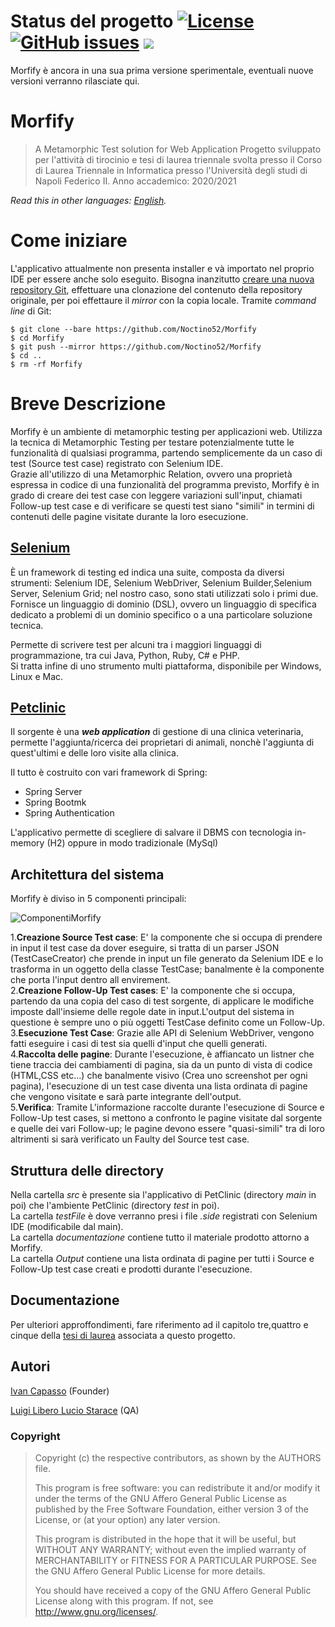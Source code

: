 # Status del progetto  [![License](https://img.shields.io/github/license/Noctino52/Morfify)](LICENSE.md) [![GitHub issues](https://img.shields.io/github/issues/Noctino52/Morfify)](https://github.com/Noctino52/Morfify/issues) [![](https://img.shields.io/badge/Informatica%20Unina-project%20-32)](http://informatica.dieti.unina.it/index.php/it/)

Morfify è ancora in una sua prima versione sperimentale, eventuali nuove versioni verranno rilasciate qui.

# Morfify
> A Metamorphic Test solution for Web Application
> Progetto sviluppato per l'attività di tirocinio e tesi di laurea triennale svolta presso il Corso di Laurea Triennale in Informatica presso l'Università degli studi di Napoli Federico II.
> Anno accademico: 2020/2021

*Read this in other languages: [English](README.EN.md).*

# Come iniziare
L'applicativo attualmente non presenta installer e và importato nel proprio IDE per essere anche solo eseguito.
Bisogna inanzitutto [creare una nuova repository Git](https://docs.github.com/en/articles/creating-a-new-repository), effettuare una clonazione del contenuto della repository originale, per poi effettaure il *mirror* con la copia locale.
Tramite *command line* di Git:

```
$ git clone --bare https://github.com/Noctino52/Morfify
$ cd Morfify
$ git push --mirror https://github.com/Noctino52/Morfify
$ cd ..
$ rm -rf Morfify
```

# Breve Descrizione
Morfify è un ambiente di metamorphic testing per applicazioni web.
Utilizza la tecnica di Metamorphic Testing per testare potenzialmente tutte le  funzionalità di qualsiasi programma, partendo semplicemente da un caso di test (Source test case) registrato con Selenium IDE.  
Grazie all'utilizzo di una Metamorphic Relation, ovvero una proprietà espressa in codice di una funzionalità del programma previsto, Morfify è in grado di creare dei test case con leggere variazioni sull'input, chiamati Follow-up test case e di verificare se questi test siano "simili" in termini di contenuti delle pagine visitate durante la loro esecuzione.  
## [Selenium](https://www.selenium.dev/)
È un framework di testing ed indica una suite, composta da diversi strumenti: Selenium IDE,  Selenium WebDriver, Selenium Builder,Selenium Server, Selenium Grid; nel nostro caso, sono stati utilizzati solo i primi due.  
Fornisce un linguaggio di dominio (DSL), ovvero un linguaggio di specifica dedicato a  problemi di un dominio specifico o a una particolare soluzione tecnica.

Permette di scrivere test per alcuni tra i maggiori linguaggi di programmazione, tra cui Java, Python, Ruby, C\# e PHP.  
Si tratta infine di uno strumento multi piattaforma, disponibile per Windows, Linux e Mac.  
## [Petclinic](https://github.com/spring-projects/spring-petclinic) 
Il sorgente è una _**web application**_ di gestione di una clinica veterinaria, permette l'aggiunta/ricerca dei proprietari di animali, nonchè l'aggiunta di quest'ultimi e delle loro visite alla clinica.

Il tutto è costruito con vari framework di Spring:
- Spring Server
- Spring Bootmk 
- Spring Authentication

L'applicativo permette di scegliere di salvare il DBMS con tecnologia in-memory (H2) oppure in modo tradizionale (MySql)
## Architettura del sistema 
Morfify è diviso in 5 componenti principali:

![ComponentiMorfify](https://user-images.githubusercontent.com/20641545/118481966-66fcbb00-b714-11eb-8040-3a3d733ba957.png)

1.**Creazione Source Test case**: E' la componente che si occupa di prendere in input il test case da dover eseguire, si tratta di un parser JSON (TestCaseCreator) che prende in input un file generato da Selenium IDE e lo trasforma in un oggetto della classe TestCase; banalmente è la componente che porta l'input dentro all envirement.  
2.**Creazione Follow-Up Test cases**: E' la componente che si occupa, partendo da una copia del caso di test sorgente, di applicare le modifiche imposte dall'insieme delle regole date in input.L'output del sistema in questione è sempre uno o più oggetti TestCase definito come un Follow-Up.  
3.**Esecuzione Test Case**: Grazie alle API di Selenium WebDriver, vengono fatti eseguire i casi di test sia quelli d'input che quelli generati.  
4.**Raccolta delle pagine**: Durante l'esecuzione, è affiancato un listner che tiene traccia dei cambiamenti di pagina, sia da un punto di vista di codice (HTML,CSS etc...) che banalmente visivo (Crea uno screenshot per ogni pagina), l'esecuzione di un test case diventa una lista ordinata di pagine che vengono visitate e sarà parte integrante dell'output.  
5.**Verifica**: Tramite L'informazione raccolte durante l'esecuzione di Source e Follow-Up test cases, si mettono a confronto le pagine visitate dal sorgente e quelle dei vari Follow-up; le pagine devono essere "quasi-simili" tra di loro altrimenti si sarà verificato un Faulty del Source test case.  

## Struttura delle directory
Nella cartella *src* è presente sia l'applicativo di PetClinic (directory *main* in poi) che l'ambiente PetClinic (directory *test* in poi).  
La cartella *testFile* è dove verranno presi i file *.side* registrati con Selenium IDE (modificabile dal main).  
La cartella *documentazione* contiene tutto il materiale prodotto attorno a Morfify.  
La cartella *Output* contiene una lista ordinata di pagine per tutti i Source e Follow-Up test case creati e prodotti durante l'esecuzione.  
## Documentazione
Per ulteriori approffondimenti, fare riferimento ad il capitolo tre,quattro e cinque della [tesi di laurea](documentazione/Tesi.pdf) associata a questo progetto.
## Autori
[Ivan Capasso](https://github.com/Noctino52/Morfify) (Founder)

[Luigi Libero Lucio Starace](https://github.com/luistar) (QA)

### Copyright

>Copyright (c) the respective contributors, as shown by the AUTHORS file.
>
>This program is free software: you can redistribute it and/or modify
>it under the terms of the GNU Affero General Public License as published
>by the Free Software Foundation, either version 3 of the License, or
>(at your option) any later version.
>
>This program is distributed in the hope that it will be useful,
>but WITHOUT ANY WARRANTY; without even the implied warranty of
>MERCHANTABILITY or FITNESS FOR A PARTICULAR PURPOSE.  See the
>GNU Affero General Public License for more details.
>
>You should have received a copy of the GNU Affero General Public License
>along with this program.  If not, see <http://www.gnu.org/licenses/>.
